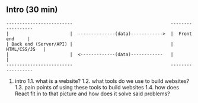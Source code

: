 ## Intro (30 min)



```
-------------------------                                     ------------------
|                       |  --------------(data)------------>  |  Front end     |
| Back end (Server/API) |                                     |  HTML/CSS/JS   |
|                       |  <-------------(data)------------   |                |
-------------------------                                     ------------------
```

1. intro
  1.1. what is a website?
  1.2. what tools do we use to build websites?
  1.3. pain points of using these tools to build websites
  1.4. how does React fit in to that picture and how does it solve said problems?
